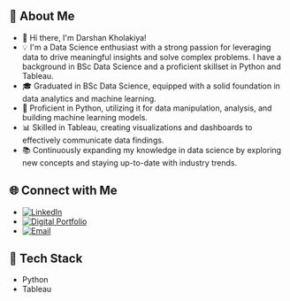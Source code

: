 ## 🌟 About Me
- 👋 Hi there, I'm Darshan Kholakiya!
- 💡 I'm a Data Science enthusiast with a strong passion for leveraging data to drive meaningful insights and solve complex problems. I have a background in BSc Data Science and a proficient skillset in Python and Tableau.
- 🎓 Graduated in BSc Data Science, equipped with a solid foundation in data analytics and machine learning.
- 🐍 Proficient in Python, utilizing it for data manipulation, analysis, and building machine learning models.
- 📊 Skilled in Tableau, creating visualizations and dashboards to effectively communicate data findings.
- 📚 Continuously expanding my knowledge in data science by exploring new concepts and staying up-to-date with industry trends.

## 🌐 Connect with Me

- [![LinkedIn](https://play-lh.googleusercontent.com/kMofEFLjobZy_bCuaiDogzBcUT-dz3BBbOrIEjJ-hqOabjK8ieuevGe6wlTD15QzOqw)](https://www.linkedin.com/in/darshankholakiya/)
- [![Digital Portfolio](https://static.vecteezy.com/system/resources/previews/002/590/557/original/sphere-browser-line-style-icon-free-vector.jpg)](https://darshans-resume.streamlit.app/)
- [![Email](https://workspace.google.com/static/img/products/png/gmail.png?cache=f50ecb6)](mailto:darshankholakiya12@gmail.com)

## 💼 Tech Stack

- Python
- Tableau
